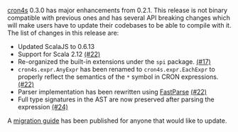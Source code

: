 [cron4s](https://alonsodomin.github.io/cron4s) 0.3.0 has major enhancements from 0.2.1. This release is not
binary compatible with previous ones and has several API breaking changes which will make users have to update
their codebases to be able to compile with it. The list of changes in this release are:

 * Updated ScalaJS to 0.6.13
 * Support for Scala 2.12 [(#22)](https://github.com/alonsodomin/cron4s/pull/22)
 * Re-organized the built-in extensions under the `spi` package. [(#17)](https://github.com/alonsodomin/cron4s/pull/17)
 * `cron4s.expr.AnyExpr` has been renamed to `cron4s.expr.EachExpr` to properly reflect the semantics of the `*` symbol in CRON expressions. [(#22)](https://github.com/alonsodomin/cron4s/pull/22)
 * Parser implementation has been rewritten using [FastParse](http://www.lihaoyi.com/fastparse/) [(#22)](https://github.com/alonsodomin/cron4s/pull/22)
 * Full type signatures in the AST are now preserved after parsing the expression [(#24)](https://github.com/alonsodomin/cron4s/pull/24)

A [migration guide](https://alonsodomin.github.io/cron4s/docs/migration/0_3_0.html) has been published for anyone that would like to update.
